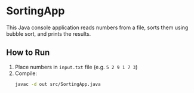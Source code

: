 # SortingApp

This Java console application reads numbers from a file, sorts them using bubble sort, and prints the results.

## How to Run

1. Place numbers in `input.txt` file (e.g. `5 2 9 1 7 3`)
2. Compile:
   ```bash
   javac -d out src/SortingApp.java

